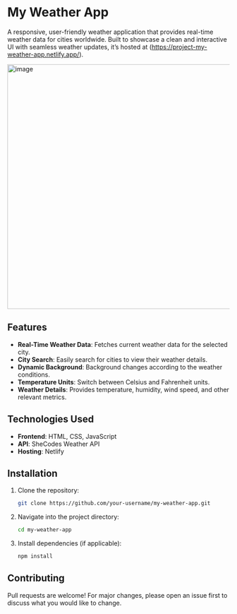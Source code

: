 
# My Weather App

A responsive, user-friendly weather application that provides real-time weather data for cities worldwide. 
Built to showcase a clean and interactive UI with seamless weather updates,
it’s hosted at (https://project-my-weather-app.netlify.app/).

<img width="554" alt="image" src="https://github.com/user-attachments/assets/47837ec2-4f2f-42f9-80e0-6d0c65c1709b">


## Features

- **Real-Time Weather Data**: Fetches current weather data for the selected city.
- **City Search**: Easily search for cities to view their weather details.
- **Dynamic Background**: Background changes according to the weather conditions.
- **Temperature Units**: Switch between Celsius and Fahrenheit units.
- **Weather Details**: Provides temperature, humidity, wind speed, and other relevant metrics.
  
## Technologies Used

- **Frontend**: HTML, CSS, JavaScript
- **API**: SheCodes Weather API
- **Hosting**: Netlify

## Installation

1. Clone the repository:
   ```bash
   git clone https://github.com/your-username/my-weather-app.git
   ```
2. Navigate into the project directory:
   ```bash
   cd my-weather-app
   ```
3. Install dependencies (if applicable):
   ```bash
   npm install
   ```
## Contributing

Pull requests are welcome! For major changes, please open an issue first to discuss what you would like to change.

